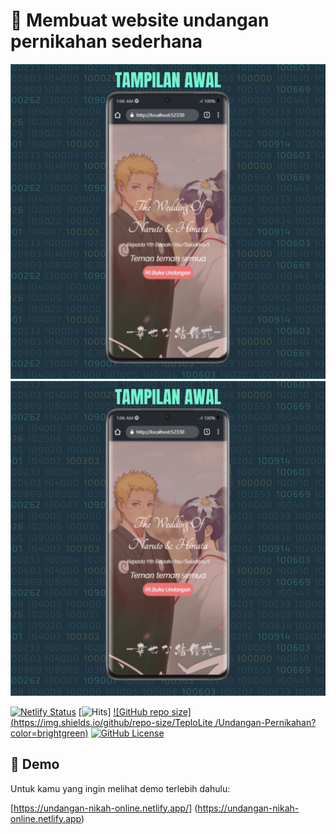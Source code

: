 # 💌 Membuat website undangan pernikahan sederhana

![Thumbnail](/assets/images/2.png)
![Thumbnail](/assets/images/2.png)

[![Netlify Status](https://api.netlify.com/api/v1/badges/cef32dbf-f26f-4865-84a9-b85a439c9994/deploy-status)](https://app.netlify.com/sites/undangan-nikah-online/deploys)
[![Hits](https://dikit.my.id/0b3y8q)]
[![GitHub repo size](https://img.shields.io/github/repo-size/TeploLite /Undangan-Pernikahan?color=brightgreen)](https://shields.io)
[![GitHub License](https://img.shields.io/github/license/TeploLite/Undangan-Pernikahan?color=brightgreen)](https://shields.io)

## 🚀 Demo

Untuk kamu yang ingin melihat demo terlebih dahulu:

[https://undangan-nikah-online.netlify.app/] (https://undangan-nikah-online.netlify.app)
